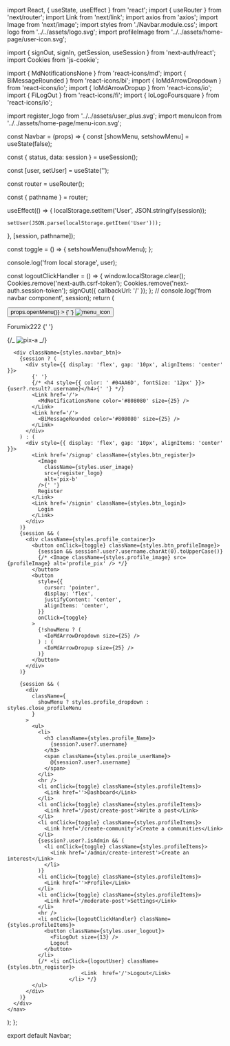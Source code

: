 import React, { useState, useEffect } from 'react';
import { useRouter } from 'next/router';
import Link from 'next/link';
import axios from 'axios';
import Image from 'next/image';
import styles from './Navbar.module.css';
import logo from '../../assets/logo.svg';
import profileImage from '../../assets/home-page/user-icon.svg';

import { signOut, signIn, getSession, useSession } from 'next-auth/react';
import Cookies from 'js-cookie';

import { MdNotificationsNone } from 'react-icons/md';
import { BiMessageRounded } from 'react-icons/bi';
import { IoMdArrowDropdown } from 'react-icons/io';
import { IoMdArrowDropup } from 'react-icons/io';
import { FiLogOut } from 'react-icons/fi';
import { IoLogoFoursquare } from 'react-icons/io';

import register_logo from '../../assets/user_plus.svg';
import menuIcon from '../../assets/home-page/menu-icon.svg';

const Navbar = (props) => {
const [showMenu, setshowMenu] = useState(false);

const { status, data: session } = useSession();

const [user, setUser] = useState('');

const router = useRouter();

const { pathname } = router;

useEffect(() => {
localStorage.setItem('User', JSON.stringify(session));

    setUser(JSON.parse(localStorage.getItem('User')));

}, [session, pathname]);

const toggle = () => {
setshowMenu(!showMenu);
};

console.log('from local storage', user);

const logoutClickHandler = () => {
window.localStorage.clear();
Cookies.remove('next-auth.csrf-token');
Cookies.remove('next-auth.session-token');
signOut({ callbackUrl: '/' });
};
// console.log('from navbar component', session);
return (
<nav className={styles.navbar_container}>
<div className={styles.hamburger_container}>
<button
className={styles.hamburger_menu}
onClick={() => props.openMenu()} >
{' '}
<Image src={menuIcon} width={30} height={30} alt='menu_icon' />
</button>
<Link href='/' className={styles.navbar_logo}>
<p>
Forumix222 <IoLogoFoursquare color='#BE272A' size={25} />{' '}
</p>
{/_ <Image className={styles.logo_image} src={logo} alt='pix-a' /> _/}
</Link>
</div>

      <div className={styles.navbar_btn}>
        {session ? (
          <div style={{ display: 'flex', gap: '10px', alignItems: 'center' }}>
            {' '}
            {/* <h4 style={{ color: ' #04AA6D', fontSize: '12px' }}>{user?.result?.username}</h4>{' '} */}
            <Link href='/'>
              <MdNotificationsNone color='#808080' size={25} />
            </Link>
            <Link href='/'>
              <BiMessageRounded color='#808080' size={25} />
            </Link>
          </div>
        ) : (
          <div style={{ display: 'flex', gap: '10px', alignItems: 'center' }}>
            <Link href='/signup' className={styles.btn_register}>
              <Image
                className={styles.user_image}
                src={register_logo}
                alt='pix-b'
              />{' '}
              Register
            </Link>
            <Link href='/signin' className={styles.btn_login}>
              Login
            </Link>
          </div>
        )}
        {session && (
          <div className={styles.profile_container}>
            <button onClick={toggle} className={styles.btn_profileImage}>
              {session && session?.user?.username.charAt(0).toUpperCase()}
              {/* <Image className={styles.profile_image} src={profileImage} alt='profile_pix' /> */}
            </button>
            <button
              style={{
                cursor: 'pointer',
                display: 'flex',
                justifyContent: 'center',
                alignItems: 'center',
              }}
              onClick={toggle}
            >
              {!showMenu ? (
                <IoMdArrowDropdown size={25} />
              ) : (
                <IoMdArrowDropup size={25} />
              )}
            </button>
          </div>
        )}

        {session && (
          <div
            className={
              showMenu ? styles.profile_dropdown : styles.close_profileMenu
            }
          >
            <ul>
              <li>
                <h3 className={styles.profile_Name}>
                  {session?.user?.username}
                </h3>
                <span className={styles.proile_userName}>
                  @{session?.user?.username}
                </span>
              </li>
              <hr />
              <li onClick={toggle} className={styles.profileItems}>
                <Link href=''>Dashboard</Link>
              </li>
              <li onClick={toggle} className={styles.profileItems}>
                <Link href='/post/create-post'>Write a post</Link>
              </li>
              <li onClick={toggle} className={styles.profileItems}>
                <Link href='/create-community'>Create a communities</Link>
              </li>
              {session?.user?.isAdmin && (
                <li onClick={toggle} className={styles.profileItems}>
                  <Link href='/admin/create-interest'>Create an interest</Link>
                </li>
              )}
              <li onClick={toggle} className={styles.profileItems}>
                <Link href=''>Profile</Link>
              </li>
              <li onClick={toggle} className={styles.profileItems}>
                <Link href='/moderate-post'>Settings</Link>
              </li>
              <hr />
              <li onClick={logoutClickHandler} className={styles.profileItems}>
                <button className={styles.user_logout}>
                  <FiLogOut size={13} />
                  Logout
                </button>
              </li>
              {/* <li onClick={logoutUser} className={styles.btn_register}>
    						<Link  href='/'>Logout</Link>
    					</li> */}
            </ul>
          </div>
        )}
      </div>
    </nav>

);
};

export default Navbar;
